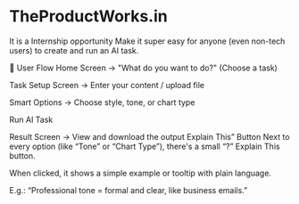 # TheProductWorks.in
It is a Internship opportunity
Make it super easy for anyone (even non-tech users) to create and run an AI task.

🧭 User Flow
Home Screen → "What do you want to do?" (Choose a task)

Task Setup Screen → Enter your content / upload file

Smart Options → Choose style, tone, or chart type

Run AI Task

Result Screen → View and download the output
Explain This” Button
Next to every option (like “Tone” or “Chart Type”), there's a small “?” Explain This button.

When clicked, it shows a simple example or tooltip with plain language.

E.g.: “Professional tone = formal and clear, like business emails.”

